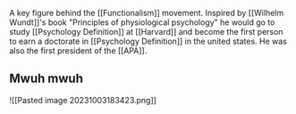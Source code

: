  A key figure behind the [[Functionalism]] movement. Inspired by [[Wilhelm Wundt]]'s book "Principles of physiological psychology" he would go to study [[Psychology Definition]] at [[Harvard]] and become the first person to earn a doctorate in [[Psychology Definition]] in the united states. He was also the first president of the [[APA]]. 

## Mwuh mwuh
![[Pasted image 20231003183423.png]]